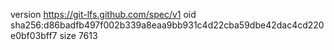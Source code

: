 version https://git-lfs.github.com/spec/v1
oid sha256:d86badfb497f002b339a8eaa9bb931c4d22cba59dbe42dac4cd220e0bf03bff7
size 7613
